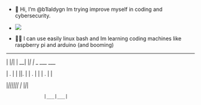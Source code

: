 - 👋 Hi, I’m @b1laldygn Im trying improve myself in coding and cybersecurity.
- <img src="https://raw.githubusercontent.com/Kazuto-Kawahara/Kazuto-Kawahara-snk/8242ccc57d26f33d60afaa25a4c367815707ef7e/github-contribution-grid-snake.svg"></img>



- 😶‍🌫️ I can use easily linux bash and Im learning coding machines like raspberry pi and arduino (and booming)



 _   _ _     _   _ 
 
| |_|_| | __| |_| |_ _ ___ ___ 

| . | | ||. | | . | | | . |   |

|___|_|_|___|_|___|_  |_  |_|_|

                  |___|___|
